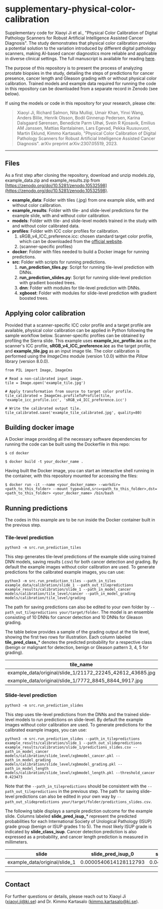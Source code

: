 # supplementary-physical-color-calibration
Supplementary code for Xiaoyi Ji et al., "Physical Color Calibration of Digital Pathology Scanners for Robust Artificial Intelligence Assisted Cancer Diagnosis". The study demonstrates that physical color calibration provides a potential solution to the variation introduced by different digital pathology scanners, making AI-based cancer diagnostics more reliable and applicable in diverse clinical settings. The full manuscript is available for reading [here](https://arxiv.org/abs/2307.05519). 

The purpose of this repository is to present the process of analyzing prostate biopsies in the study, detailing the steps of predictions for cancer presence, cancer length and Gleason grading with or without physical color calibration. Trained models and example data required for running the code in this repository can be downloaded from a separate record in Zenodo (see below).

If using the models or code in this repository for your research, please cite:

> Xiaoyi Ji, Richard Salmon, Nita Mulliqi, Umair Khan, Yinxi Wang, Anders Blilie, Henrik Olsson, Bodil Ginnerup Pedersen, Karina Dalsgaard Sørensen, Benedicte Parm Ulhøi, Svein R Kjosavik, Emilius AM Janssen, Mattias Rantalainen, Lars Egevad, Pekka Ruusuvuori, Martin Eklund, Kimmo Kartasalo, "Physical Color Calibration of Digital Pathology Scanners for Robust Artificial Intelligence Assisted Cancer Diagnosis". arXiv preprint arXiv:2307.05519, 2023.

 ---

## Files
As a first step after cloning the repository, download and unzip models.zip, example_data.zip and example_results.zip from [https://zenodo.org/doi/10.5281/zenodo.10532598](https://zenodo.org/doi/10.5281/zenodo.10532598).

- **example_data**: Folder with tiles (.jpg) from one example slide, with and without color calibration.
- **example_results**: Folder with tile- and slide-level predictions for the example slide, with and without color calibration.
- **models**: Folder with tile- and slide-level models trained in the study with and without color calibrated data.
- **profiles**: Folder with ICC color profiles for calibration.
   1. sRGB_v4_ICC_preference.icc: chosen standard target color profile, which can be downloaded from the [official website](https://www.color.org/srgbprofiles.xalter).
   2. (scanner-specific profiles)
- **docker**: Folder with files needed to build a Docker image for running predictions.
- **src**: Folder with scripts for running predictions.
   1. **run_prediction_tiles.py**: Script for running tile-level prediction with DNNs.
   2. **run_prediction_slides.py**: Script for running slide-level prediction with gradient boosted trees.
   3. **dnn**: Folder with modules for tile-level prediction with DNNs.
   4. **xgboost**: Folder with modules for slide-level prediction with gradient boosted trees.

## Applying color calibration
Provided that a scanner-specific ICC color profile and a target profile are available, physical color calibration can be applied in Python following the sample workflow below. Scanner-specific profiles can be obtained by profiling the Sierra slide. This example uses **example_icc_profile.icc** as the scanner's ICC profile, **sRGB_v4_ICC_preference.icc** as the target profile, and **example_tile.jpg** as an input image tile. The color calibration is performed using the *ImageCms* module (version 1.0.0) within the *Pillow* library (version 8.0.0).
```
from PIL import Image, ImageCms

# Read a non-calibrated input image.
tile = Image.open('example_tile.jpg')

# Apply transformation from source to target color profile.
tile_calibrated = ImageCms.profileToProfile(tile, 'example_icc_profile.icc', 'sRGB_v4_ICC_preference.icc')

# Write the calibrated output tile.
tile_calibrated.save('example_tile_calibrated.jpg', quality=80)
```
## Building docker image
A Docker image providing all the necessary software dependencies for running the code can be built using the Dockerfile in this repo:

`$ cd docker`

`$ docker build -t your_docker_name .`

Having built the Docker image, you can start an interactive shell running in the container, with this repository mounted for accessing the files:

`$ docker run -it --name <your_docker_name> --workdir=<path_to_this_folder> --mount type=bind,src=<path_to_this_folder>,dst=<path_to_this_folder> <your_docker_name> /bin/bash`

## Running predictions
The codes in this example are to be run inside the Docker container built in the previous step.
### Tile-level prediction
`python3 -m src.run_prediction_tiles`
 
This step generates tile-level predictions of the example slide using trained DNN models, saving results (.csv) for both cancer detection and grading. By default the example images without color calibration are used. To generate predictions for the calibrated example images, you can use:

`python3 -m src.run_prediction_tiles --path_in_tiles example_data/calibration/slide_1 --path_out_tilepredictions example_results/calibration/slide_1 --path_in_model_cancer models/calibration/tile_level/cancer --path_in_model_grading models/calibration/tile_level/grading`

The path for saving predictions can also be edited to your own folder by `--path_out_tilepredictions your/target/folder`. The model is an ensemble consisting of 10 DNNs for cancer detection and 10 DNNs for Gleason grading.

The table below provides a sample of the grading output at the tile level, showing the first two rows for illustration. Each column labeled **tile_pred_class_*** denotes the predicted probability for a respective class (benign or malignant for detection, benign or Gleason pattern 3, 4, 5 for grading).

| tile_name    | slide       | tile_pred_class_0 | tile_pred_class_1 | tile_pred_class_2| tile_pred_class_3 |
|--------------|-------------|-------------------|-------------------|------------------|-------------------| 
| example_data/original/slide_1/21172_22245_42612_43685.jpg| example_data/original/slide_1 | 0.58203125 | 0.06088257 | 0.3569336 | 0.00003629923     |  
| example_data/original/slide_1/7772_8845_8844_9917.jpg | example_data/original/slide_1 |0.00000023841858| 0.00017130375 | 0.9995117 | 0.00033855438|

### Slide-level prediction
`python3 -m src.run_prediction_slides`

This step uses tile-level predictions from the DNNs and the trained slide-level models to run predictions on slide-level. By default the example images without color calibration are used. To generate predictions for the calibrated example images, you can use:

`python3 -m src.run_prediction_slides --path_in_tilepredictions example_results/calibration/slide_1 --path_out_slidepredictions example_results/calibration/slide_1/predictions_slides.csv --path_in_model_cancer models/calibration/slide_level/xgbmodel_cancer.pkl --path_in_model_grading models/calibration/slide_level/xgbmodel_grading.pkl --path_in_model_length models/calibration/slide_level/xgbmodel_length.pkl --threshold_cancer 0.423473`

Note that the `--path_in_tilepredictions` should be consistent with the `--path_out_tilepredictions` in the previous step. The path for saving slide-level predictions can also be edited in your own way by `--path_out_slidepredictions your/target/folder/predictions_slides.csv`.

The following table displays a sample prediction outcome for the example slide. Columns labeled **slide_pred_isup_*** represent the predicted probabilities for each International Society of Urological Pathology (ISUP) grade group (benign or ISUP grades 1 to 5). The most likely ISUP grade is indicated by **slide_class_isup**. Cancer detection prediction is also expressed as a probability, and cancer length prediction is measured in millimeters.

| slide | slide_pred_isup_0 | slide_pred_isup_1 | slide_pred_isup_2 | slide_pred_isup_3 | slide_pred_isup_4 | slide_pred_isup_5 | slide_class_isup | slide_pred_cancer | slide_pred_length |
|--------|-------------------|-------------------|-------------------|-------------------|-------------------|-------------------|------------------|-------------------|-------------------|
| example_data/original/slide_1| 0.0000540614128112793 | 0.0452423321376226 | 0.0643287375237562 | 0.108125641384739   |  0.32057634253227    | 0.426987752766042 | 5 | 0.99994594| 7.287575|    

---

## Contact
For further questions or details, please reach out to Xiaoyi Ji ([xiaoyi.ji@ki.se](mailto:xiaoyi.ji@ki.se)) and Dr. Kimmo Kartasalo ([kimmo.kartasalo@ki.se](mailto:kimmo.kartasalo@ki.se)).

